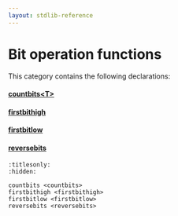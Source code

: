 ```yaml
---
layout: stdlib-reference
---
```

# Bit operation functions

This category contains the following declarations:

#### [countbits\<T\>](countbits.md)

#### [firstbithigh](firstbithigh.md)

#### [firstbitlow](firstbitlow.md)

#### [reversebits](reversebits.md)


```{toctree}
:titlesonly:
:hidden:

countbits <countbits>
firstbithigh <firstbithigh>
firstbitlow <firstbitlow>
reversebits <reversebits>
```

<script>
// Fix .md links to .html when on ReadTheDocs
if (window.location.hostname.includes('readthedocs') || 
    window.location.hostname.includes('rtfd.io')) {
  document.addEventListener('DOMContentLoaded', function() {
    const links = document.querySelectorAll('a');
    links.forEach(link => {
      const href = link.getAttribute('href');
      if (href && href.includes('.md')) {
        // This regex will handle .md links with or without fragment identifiers or query parameters
        link.href = link.href.replace(/(.+)\.md(#[^?]*)?(\?.*)?$/, '$1.html$2$3');
      }
    });
  });
}
</script>
